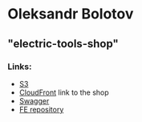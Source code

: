 # Oleksandr Bolotov
## "electric-tools-shop"

### Links:
- [S3](https://electric-tools-shop2.s3.eu-west-1.amazonaws.com/index.html)
- [CloudFront](https://d3lwk5qdu0zzwq.cloudfront.net/) link to the shop
- [Swagger](https://f64qrzoas6.execute-api.eu-west-1.amazonaws.com/swagger)
- [FE repository](https://github.com/BolotovAlexander/aws_practice_FE)
